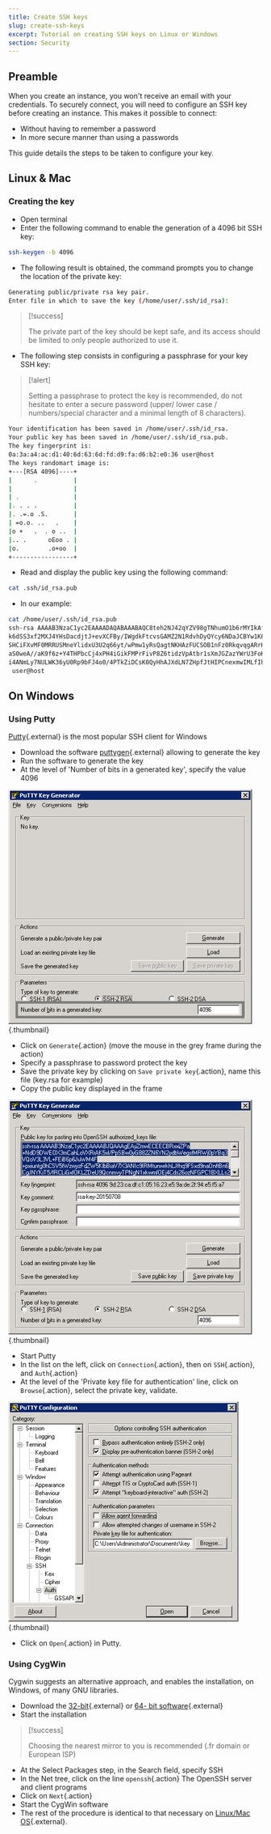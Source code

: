 ```yaml
---
title: Create SSH keys
slug: create-ssh-keys
excerpt: Tutorial on creating SSH keys on Linux or Windows
section: Security
---
```



## Preamble
When you create an instance, you won't receive an email with your credentials. To securely connect, you will need to configure an SSH key before creating an instance. This makes it possible to connect:

- Without having to remember a password
- In more secure manner than using a passwords

This guide details the steps to be taken to configure your key.


## Linux &amp; Mac

### Creating the key
<a name="CLESSHLINUX"></a>
- Open  terminal
- Enter the following command to enable the generation of a 4096 bit SSH key:

```bash
ssh-keygen -b 4096
```

- The following result is obtained, the command prompts you to change the location of the private key:

```bash
Generating public/private rsa key pair.
Enter file in which to save the key (/home/user/.ssh/id_rsa):
```



> [!success]
>
> The private part of the key should be kept safe, and its access
> should be limited to only people authorized to use it.
> 

- The following step consists in configuring a passphrase for your key SSH key:


> [!alert]
>
> Setting a passphrase to protect the key is recommended,
> do not hesitate to enter a secure password (upper/ lower case /
> numbers/special character and a minimal length of 8 characters).
> 


```bash
Your identification has been saved in /home/user/.ssh/id_rsa.
Your public key has been saved in /home/user/.ssh/id_rsa.pub.
The key fingerprint is:
0a:3a:a4:ac:d1:40:6d:63:6d:fd:d9:fa:d6:b2:e0:36 user@host
The keys randomart image is:
+---[RSA 4096]----+
|      .          |
|                 |
| .               |
|. . . .          |
|. .=.o .S.       |
| =o.o. ..   .    |
|o +   .  . o ..  |
|.. .      oEoo . |
|o.        .o+oo  |
+-----------------+
```

- Read and display the public key using the following command:

```bash
cat .ssh/id_rsa.pub
```

- In our example:

```bash
cat /home/user/.ssh/id_rsa.pub
ssh-rsa AAAAB3NzaC1yc2EAAAADAQABAAABAQC8teh2NJ42qYZV98gTNhumO1b6rMYIkAfRVazl
k6dSS3xf2MXJ4YHsDacdjtJ+evXCFBy/IWgdkFtcvsGAMZ2N1RdvhDyQYcy6NDaJCBYw1K6Gv5fJ
SHCiFXvMF0MRRUSMneYlidxU3U2q66yt/wPmw1yRsQagtNKHAzFUCSOB1nFz0RkqvqgARrHTY0bd
aS0weA//aK9f6z+Y4THPbcCj4xPH4iGikFMPrFivP8Z6tidzVpAtbr1sXmJGZazYWrU3FoK2a1sF
i4ANmLy7NULWK36yU0Rp9bFJ4o0/4PTkZiDCsK0QyHhAJXdLN7ZHpfJtHIPCnexmwIMLfIhCWhO5
 user@host
```



## On Windows

### Using Putty
[Putty](https://www.chiark.greenend.org.uk/~sgtatham/putty/){.external} is the most popular SSH client for Windows

- Download the software [puttygen](https://the.earth.li/~sgtatham/putty/latest/w64/puttygen.exe){.external} allowing to generate the key
- Run the software to generate the key
- At the level of 'Number of bits in a generated key', specify the value 4096

![public-cloud](images/3777.png){.thumbnail}

- Click on `Generate`{.action} (move the mouse in the grey frame during the action)
- Specify a passphrase to password protect the key
- Save the private key by clicking on `Save private key`{.action}, name this file (key.rsa for example)
- Copy the public key displayed in the frame

![public-cloud](images/3778.png){.thumbnail}

- Start Putty
- In the list on the left, click on `Connection`{.action}, then on `SSH`{.action}, and `Auth`{.action}
- At the level of the 'Private key file for authentication' line, click on `Browse`{.action}, select the private key, validate.

![public-cloud](images/3779.png){.thumbnail}

- Click on `Open`{.action} in Putty.


### Using CygWin
Cygwin suggests an alternative approach, and enables the installation, on Windows, of many GNU libraries.

- Download the [32-bit](https://www.cygwin.com/setup-x86.exe){.external} or [64-
bit software](https://www.cygwin.com/setup-x86_64.exe){.external}
- Start the installation


> [!success]
>
> Choosing the nearest mirror to you is recommended
> (.fr domain or European ISP)
> 

- At the Select Packages step, in the Search field, specify SSH
- In the Net tree, click on the line `openssh`{.action} The OpenSSH server and client programs
- Click on `Next`{.action}
- Start the CygWin software
- The rest of the procedure is identical to that necessary on [Linux/Mac OS](#CLESSHLINUX){.external}.